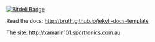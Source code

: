 [![Bitdeli Badge](https://d2weczhvl823v0.cloudfront.net/bruth/jekyll-docs-template/trend.png)](https://bitdeli.com/free "Bitdeli Badge")

Read the docs: http://bruth.github.io/jekyll-docs-template

The site: http://xamarin101.sportronics.com.au


